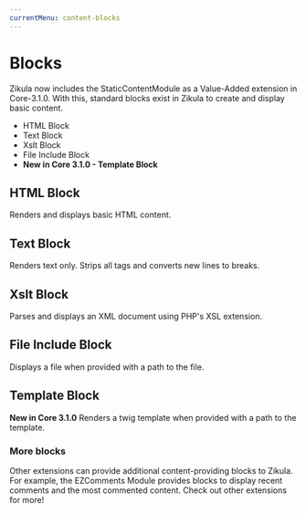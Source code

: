 ```yaml
---
currentMenu: content-blocks
---
```

# Blocks

Zikula now includes the StaticContentModule as a Value-Added extension in Core-3.1.0.
With this, standard blocks exist in Zikula to create and display basic content.

- HTML Block
- Text Block
- Xslt Block
- File Include Block
- **New in Core 3.1.0 - Template Block**

## HTML Block

Renders and displays basic HTML content.

## Text Block

Renders text only. Strips all tags and converts new lines to breaks.

## Xslt Block

Parses and displays an XML document using PHP's XSL extension.

## File Include Block

Displays a file when provided with a path to the file.

## Template Block

**New in Core 3.1.0**
Renders a twig template when provided with a path to the template.

### More blocks

Other extensions can provide additional content-providing blocks to Zikula. For example, the EZComments Module
provides blocks to display recent comments and the most commented content. Check out other extensions for more!
